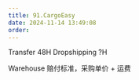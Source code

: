 ```yaml
---
title: 91.CargoEasy
date: 2024-11-14 13:49:08
order: 
---
```


Transfer 48H
Dropshipping ?H

Warehouse 赔付标准，采购单价 + 运费
